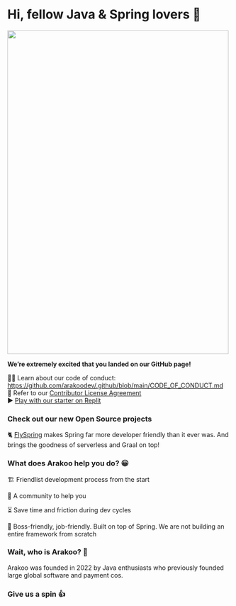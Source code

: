 # Hi, fellow Java & Spring lovers 👋

<img src="https://user-images.githubusercontent.com/76883/209828894-23e67fee-f28e-4f34-8966-75e7cf794d2c.png" width="499" height="730">



<!-- ![An illustration showing a space kitty dreaming of exploring new worlds with Arakoo](https://raw.githubusercontent.com/Arakoohq/.github/master/profile/static/Arakoo-github-banner.png)
 -->
**We’re extremely excited that you landed on our GitHub page!**

🧑‍💻 Learn about our code of conduct: https://github.com/arakoodev/.github/blob/main/CODE_OF_CONDUCT.md  
📜 Refer to our [Contributor License Agreement](https://github.com/arakoodev/.github/blob/main/CLA.md)   
 ▶ [Play with our starter on Replit](https://replit.com/@arakoodev/starter)

### Check out our new Open Source projects

🐈 [FlySpring](https://github.com/arakoodev/FlySpring) makes Spring far more developer friendly than it ever was. And brings the goodness of serverless and Graal on top!


### What does Arakoo help you do? 😀

🏗 Friendlist development process from the start

🤝 A community to help you

⏳ Save time and friction during dev cycles

🧰 Boss-friendly, job-friendly. Built on top of Spring. We are not building an entire framework from scratch

### Wait, who is Arakoo? 🤔

Arakoo was founded in 2022 by Java enthusiasts who previously founded large global software and payment cos.


### Give us a spin 👍


<!--
❇️ Get started with Arakoo for free: https://console.Arakoo.com/signup

🧑‍💻 Learn how it works: https://Arakoo.com/docs/

🧑‍🏫 Learn more about Policy as Code: https://Arakoo.com/policy-as-code/

🕵️ Explore the Arakoo platform: https://Arakoo.com/platform/ -->

